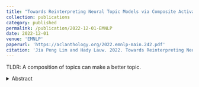 ```yaml
---
title: "Towards Reinterpreting Neural Topic Models via Composite Activations"
collection: publications
category: published
permalink: /publication/2022-12-01-EMNLP
date: 2022-12-01
venue: 'EMNLP'
paperurl: 'https://aclanthology.org/2022.emnlp-main.242.pdf'
citation: 'Jia Peng Lim and Hady Lauw. 2022. Towards Reinterpreting Neural Topic Models via Composite Activations. In Proceedings of the 2022 Conference on Empirical Methods in Natural Language Processing, pages 3688–3703, Abu Dhabi, United Arab Emirates. Association for Computational Linguistics.'
---
```

TLDR: A composition of topics can make a better topic.
<details>
<summary>Abstract</summary>
Most Neural Topic Models (NTM) use a variational auto-encoder framework producing K topics limited to the size of the encoder’s output. These topics are interpreted through the selection of the top activated words via the weights or reconstructed vector of the decoder that are directly connected to each neuron. In this paper, we present a model-free two-stage process to reinterpret NTM and derive further insights on the state of the trained model. Firstly, building on the original information from a trained NTM, we generate a pool of potential candidate “composite topics” by exploiting possible co-occurrences within the original set of topics, which decouples the strict interpretation of topics from the original NTM. This is followed by a combinatorial formulation to select a final set of composite topics, which we evaluate for coherence and diversity on a large external corpus. Lastly, we employ a user study to derive further insights on the reinterpretation process.
</details>